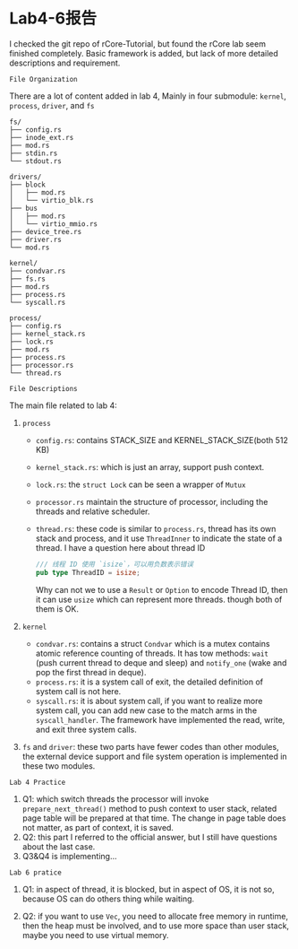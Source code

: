 # Lab4-6报告

I checked the git repo of rCore-Tutorial, but found the rCore lab seem finished completely. Basic framework is added, but lack of more detailed descriptions and requirement. 

`File Organization`

There are a lot of content added in lab 4, Mainly in four submodule: `kernel`, `process`, `driver`, and `fs`

```shell
fs/
├── config.rs
├── inode_ext.rs
├── mod.rs
├── stdin.rs
└── stdout.rs
```

```
drivers/
├── block
│   ├── mod.rs
│   └── virtio_blk.rs
├── bus
│   ├── mod.rs
│   └── virtio_mmio.rs
├── device_tree.rs
├── driver.rs
└── mod.rs
```

```
kernel/
├── condvar.rs
├── fs.rs
├── mod.rs
├── process.rs
└── syscall.rs
```

```
process/
├── config.rs
├── kernel_stack.rs
├── lock.rs
├── mod.rs
├── process.rs
├── processor.rs
└── thread.rs
```

`File Descriptions`

The main file related to lab 4:

1. `process`

	- `config.rs`: contains STACK_SIZE and KERNEL_STACK_SIZE(both 512 KB)
	
	- `kernel_stack.rs`: which is just an array, support push context.
	
	- `lock.rs`: the `struct Lock` can be seen a wrapper of `Mutux`
	
	- `processor.rs` maintain the structure of processor, including the threads and relative scheduler.
	
	- `thread.rs`: these code is similar to `process.rs`, thread has its own stack and process, and it use `ThreadInner` to indicate the state of  a thread. I have a question here about thread ID
	
	  ```rust
	  /// 线程 ID 使用 `isize`，可以用负数表示错误
	  pub type ThreadID = isize;
	  ```
	
	  Why can not we to use a `Result` or `Option` to encode Thread ID, then it can use `usize` which can represent more threads. though both of them is OK.   
	
2. `kernel`

   - `condvar.rs`: contains a struct `Condvar` which is a mutex contains atomic reference counting of threads. It has tow methods: `wait` (push current thread to deque and sleep) and `notify_one` (wake and pop the first thread in deque).
   - `process.rs`: it is a system call of exit, the detailed definition of system call is not here.
   - `syscall.rs`: it is about system call, if you want to realize more system call, you can add new case to the match arms in the `syscall_handler`. The framework have implemented the read, write, and exit three system calls. 

3. `fs` and `driver`: these two parts have fewer codes than other modules, the external device support and file system operation is implemented in these two modules.

`Lab 4 Practice`

1. Q1: which switch threads the processor will invoke `prepare_next_thread()` method to push context to user stack, related page table will be prepared at that time. The change in page table does not matter, as part of context, it is saved.
2. Q2: this part I referred to the official answer, but I still have questions about the last case.
3. Q3&Q4 is implementing…

`Lab 6 pratice`

1. Q1: in aspect of thread, it is blocked, but in aspect of OS, it is not so, because OS can do others thing while waiting.

2. Q2: if you want to use `Vec`, you need to allocate free memory in runtime, then the heap must be involved, and to use more space than user stack, maybe you need to use virtual memory.  